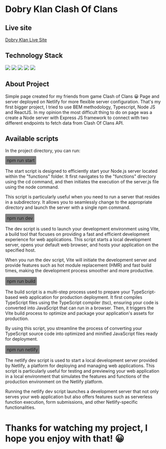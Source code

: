 # Dobry Klan Clash Of Clans

## Live site

<a href="https://dobry-klan.netlify.app/">Dobry Klan Live Site</a>

## Technology Stack

<img src="https://img.shields.io/badge/React-%2320232a.svg?style=for-the-badge&logo=react&logoColor=%2361DAFB" />
<img src="https://img.shields.io/badge/BEM-%2320232a.svg?style=for-the-badge" />
<img src="https://img.shields.io/badge/Node.js-%2320232a.svg?style=for-the-badge&logo=node.js&logoColor=%339933" />
<img src="https://img.shields.io/badge/TypeScript-%2320232a.svg?style=for-the-badge&logo=typescript&logoColor=%3178C6" />
<img  src="https://img.shields.io/badge/Express.js-%2320232a.svg?style=for-the-badge&logo=express&logoColor=%white"/>

## About Project

Simple page created for my friends from game Clash of Clans :grinning: Page and server deployed on Netlify for
more flexible server configuration. That's my first bigger project, I tried to use BEM methodology, Typescript, Node JS
and ReactJS. In my opinion the most difficult thing to do on page was a create a Node server with Express JS framework to connect with
two different endpoints to fetch data from Clash Of Clans API.

## Available scripts

In the project directory, you can run:

<span style="background-color: grey; padding: 5px; border-radius: 2px">npm run start</span>
<br /><br />
The start script is designed to efficiently start your Node.js server located within the "functions" folder. It first navigates to the "functions" directory using the cd command, and then initiates the execution of the server.js file using the node command.

This script is particularly useful when you need to run a server that resides in a subdirectory. It allows you to seamlessly change to the appropriate directory and launch the server with a single npm command.
<br /><br />
<span style="background-color: grey; padding: 5px; border-radius: 2px">npm run dev</span>
<br /><br />
The dev script is used to launch your development environment using Vite, a build tool that focuses on providing a fast and efficient development experience for web applications. This script starts a local development server, opens your default web browser, and hosts your application on the specified host.

When you run the dev script, Vite will initiate the development server and provide features such as hot module replacement (HMR) and fast build times, making the development process smoother and more productive.
<br /><br />
<span style="background-color: grey; padding: 5px; border-radius: 2px">npm run build</span>
<br /><br />
The build script is a multi-step process used to prepare your TypeScript-based web application for production deployment. It first compiles TypeScript files using the TypeScript compiler (tsc), ensuring your code is converted into JavaScript that can run in a browser. Then, it triggers the Vite build process to optimize and package your application's assets for production.

By using this script, you streamline the process of converting your TypeScript source code into optimized and minified JavaScript files ready for deployment.
<br /><br />
<span style="background-color: grey; padding: 5px; border-radius: 2px">npm run netlify</span>
<br /><br />
The netlify dev script is used to start a local development server provided by Netlify, a platform for deploying and managing web applications. This script is particularly useful for testing and previewing your web application in a local environment that simulates the features and functions of the production environment on the Netlify platform.

Running the netlify dev script launches a development server that not only serves your web application but also offers features such as serverless function execution, form submissions, and other Netlify-specific functionalities.

# Thanks for watching my project, I hope you enjoy with that! :grinning:
